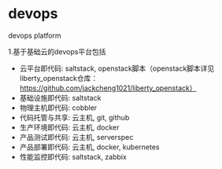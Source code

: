 # devops
devops platform

1.基于基础云的devops平台包括
- 云平台即代码: saltstack, openstack脚本（openstack脚本详见liberty_openstack仓库：https://github.com/jackcheng1021/liberty_openstack）
- 基础设施即代码: saltstack
- 物理主机即代码: cobbler
- 代码托管与共享: 云主机, git, github
- 生产环境即代码: 云主机, docker
- 产品测试即代码: 云主机, serverspec
- 产品部署即代码: 云主机, docker, kubernetes
- 性能监控即代码: saltstack, zabbix
